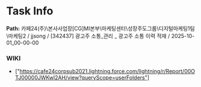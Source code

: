# Task Info

**Path:** 카페24(주)\본사사업장\[CG]MI본부\마케팅센터\성장주도그룹\디지털마케팅1팀\마케팅2 / jjsong / [342437] 광고주 소통_관리 _ 광고주 소통 이력 적재 / 2025-10-01_00-00-00

### WIKI
- ["https://cafe24corpsub2021.lightning.force.com/lightning/r/Report/00OTJ00000JWKwl2AH/view?queryScope=userFolders"]

